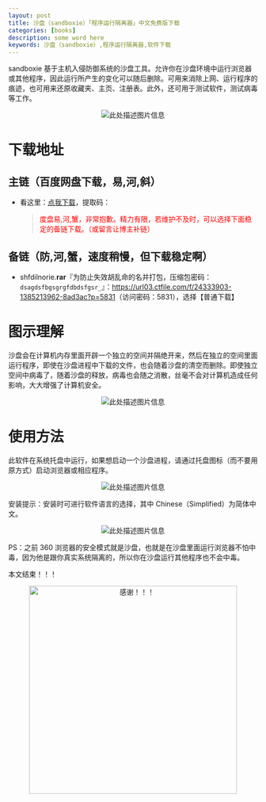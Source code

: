 ```yaml
---
layout: post
title: 沙盘（sandboxie）「程序运行隔离器」中文免费版下载
categories: [books]
description: some word here
keywords: 沙盘（sandboxie）,程序运行隔离器,软件下载
---
```


sandboxie 基于主机入侵防御系统的沙盘工具。允许你在沙盘环境中运行浏览器或其他程序，因此运行所产生的变化可以随后删除。可用来消除上网、运行程序的痕迹，也可用来还原收藏夹、主页、注册表。此外，还可用于测试软件，测试病毒等工作。

<div align="center"><img src="https://qweree.cn/wp-content/uploads/2024/10/sandboxie-01-tuya.jpg" alt="此处描述图片信息"></div>

# 下载地址

## 主链（百度网盘下载，易,河,斜）

- 看这里：[点我下载](https://pan.baidu.com/s/1iMXUbSbtZQZjDcqDmnWUyw?pwd=)，提取码：

  > <p style="color:red" >度盘易,河,蟹，非常抱歉。精力有限，若维护不及时，可以选择下面稳定的备链下载。（或留言让博主补链）</p>

## 备链（防,河,蟹，速度稍慢，但下载稳定啊）

- shfdilnorie.**rar**『为防止失效胡乱命的名并打包，压缩包密码：`dsagdsfbgsgrgfdbdsfgsr_`』：<https://url03.ctfile.com/f/24333903-1385213962-8ad3ac?p=5831>（访问密码：5831），选择【普通下载】

# 图示理解

沙盘会在计算机内存里面开辟一个独立的空间并隔绝开来，然后在独立的空间里面运行程序，即使在沙盘进程中下载的文件，也会随着沙盘的清空而删除。即使独立空间中病毒了，随着沙盘的释放，病毒也会随之消散，丝毫不会对计算机造成任何影响，大大增强了计算机安全。

<div align="center"><img src="https://qweree.cn/wp-content/uploads/2024/10/sandboxie-02-tuya.gif" alt="此处描述图片信息"></div>

# 使用方法

此软件在系统托盘中运行，如果想启动一个沙盘进程，请通过托盘图标（而不要用原方式）启动浏览器或相应程序。

<div align="center"><img src="https://qweree.cn/wp-content/uploads/2024/10/sandboxie-01-tuya.jpg" alt="此处描述图片信息"></div>

安装提示：安装时可进行软件语言的选择，其中 Chinese（Simplified）为简体中文。

<div align="center"><img src="https://qweree.cn/wp-content/uploads/2024/10/sandboxie-03-tuya.jpg" alt="此处描述图片信息"></div>

PS：之前 360 浏览器的安全模式就是沙盘，也就是在沙盘里面运行浏览器不怕中毒，因为他是跟你真实系统隔离的，所以你在沙盘运行其他程序也不会中毒。

本文结束！！！

<div align="center"><img src="https://pic.imgdb.cn/item/6707df6bd29ded1a8ce37031.gif" alt="感谢！！！" width="420px" height="auto"/></div>
